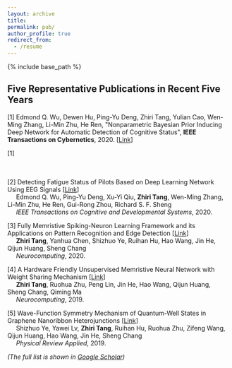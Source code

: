```yaml
---
layout: archive
title: 
permalink: pub/
author_profile: true
redirect_from:
  - /resume
---
```


{% include base_path %}

## Five Representative Publications in Recent Five Years

[1] Edmond Q. Wu, Dewen Hu, Ping-Yu Deng, Zhiri Tang, Yulian Cao, Wen-Ming Zhang, Li-Min Zhu, He Ren, "Nonparametric Bayesian Prior Inducing Deep Network for Automatic Detection of Cognitive Status", **IEEE Transactions on Cybernetics**, 2020. [[Link](https://ieeexplore.ieee.org/abstract/document/9043894)]

[1]     
&nbsp;&nbsp;&nbsp;&nbsp;   
&nbsp;&nbsp;&nbsp;&nbsp; 

[2] Detecting Fatigue Status of Pilots Based on Deep Learning Network Using EEG Signals [[Link](https://ieeexplore.ieee.org/abstract/document/8948246/)]  
&nbsp;&nbsp;&nbsp;&nbsp; Edmond Q. Wu, Ping-Yu Deng, Xu-Yi Qiu, **Zhiri Tang**, Wen-Ming Zhang, Li-Min Zhu, He Ren, Gui-Rong Zhou, Richard S. F. Sheng  
&nbsp;&nbsp;&nbsp;&nbsp; *IEEE Transactions on Cognitive and Developmental Systems*, 2020.

[3] Fully Memristive Spiking-Neuron Learning Framework and its Applications on Pattern Recognition and Edge Detection [[Link](https://arxiv.org/abs/1901.05258)]  
&nbsp;&nbsp;&nbsp;&nbsp; **Zhiri Tang**, Yanhua Chen, Shizhuo Ye, Ruihan Hu, Hao Wang, Jin He, Qijun Huang, Sheng Chang  
&nbsp;&nbsp;&nbsp;&nbsp; *Neurocomputing*, 2020.

[4] A Hardware Friendly Unsupervised Memristive Neural Network with Weight Sharing Mechanism [[Link](https://arxiv.org/abs/1901.00100)]  
&nbsp;&nbsp;&nbsp;&nbsp; **Zhiri Tang**, Ruohua Zhu, Peng Lin, Jin He, Hao Wang, Qijun Huang, Sheng Chang, Qiming Ma  
&nbsp;&nbsp;&nbsp;&nbsp; *Neurocomputing*, 2019.

[5] Wave-Function Symmetry Mechanism of Quantum-Well States in Graphene Nanoribbon Heterojunctions [[Link](https://journals.aps.org/prapplied/abstract/10.1103/PhysRevApplied.12.044018)]  
&nbsp;&nbsp;&nbsp;&nbsp; Shizhuo Ye, Yawei Lv, **Zhiri Tang**, Ruihan Hu, Ruohua Zhu, Zifeng Wang, Qijun Huang, Hao Wang, Jin He, Sheng Chang  
&nbsp;&nbsp;&nbsp;&nbsp; *Physical Review Applied*, 2019.

*(The full list is shown in [Google Scholar](https://scholar.google.com/citations?hl=zh-CN&user=EA6cp5IAAAAJ&view_op=list_works&authuser=2&gmla=AJsN-F58kXzr5-b6ReiqUsbWT2KWW9UaRSGLIzrtlH7rWpQtqr-odnRZtPIrf383csWXnKs19A0OsE2Iiy2cIIPccw2M0Iny-9YwzQyL_n-vrOkiujrYh5k&sciund=3076667535896797869&gmla=AJsN-F4eA5tCEIVGilxHHHdz-nGnoMA9Co89wXXtS8DA6nUBKiD0D8HfsZ0iDFhjw_f6AnxkBP2GTLAWrVPXVnPzqpcPO_jNcpAIiVtGaCDKH9zbv8g53U8&sciund=313206828280040403))*
